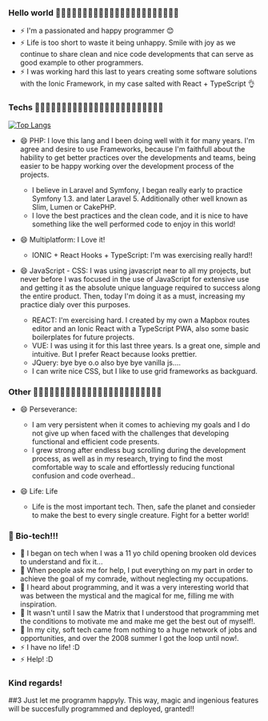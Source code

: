 ### Hello world 👋👋👋👋👋👋👋👋👋👋👋👋👋👋👋👋👋👋👋👋👋👋👋
- ⚡ I'm a passionated and happy programmer 😊
- ⚡ Life is too short to waste it being unhappy. Smile with joy as we continue to share clean and nice code developments that can serve as good example to other programmers.
- ⚡ I was working hard this last to years creating some software solutions with the Ionic Framework, in my case salted with React + TypeScript 👌

### Techs  💬💬💬💬💬💬💬💬💬💬💬💬💬💬💬💬💬💬💬💬💬💬💬💬

[![Top Langs](https://github-readme-stats.vercel.app/api/top-langs/?username=drullandev&layout=compact)](https://github.com/anuraghazra/github-readme-stats)

- 😄 PHP: I love this lang and I been doing well with it for many years. I'm agree and desire to use Frameworks, because I'm faithfull about the hability to get better practices over the developments and teams, being easier to be happy working over the development process of the projects.
  - I believe in Laravel and Symfony, I began really early to practice Symfony 1.3. and later Laravel 5. Additionally other well known as Slim, Lumen or CakePHP.
  - I love the best practices and the clean code, and it is nice to have something like the well performed code to enjoy in this world!

- 😄 Multiplatform: I Love it!
  - IONIC + React Hooks + TypeScript: I'm was exercising really hard!!

- 😄 JavaScript - CSS: I was using javascript near to all my projects, but never before I was focused in the use of JavaScript for extensive use and getting it as the absolute unique language required to success along the entire product. Then, today I'm doing it as a must, increasing my practice dialy over this purposes.
  - REACT:  I'm exercising hard. I created by my own a Mapbox routes editor and an Ionic React with a TypeScript PWA, also some basic boilerplates for future projects.
  - VUE: I was using it for this last three years. Is a great one, simple and intuitive. But I prefer React because looks prettier.
  - JQuery: bye bye o.o also bye bye vanilla js....
  - I can write nice CSS, but I like to use grid frameworks as backguard.

### Other  💬💬💬💬💬💬💬💬💬💬💬💬💬💬💬💬💬💬💬💬💬💬💬💬

- 😄 Perseverance:
  - I am very persistent when it comes to achieving my goals and I do not give up when faced with the challenges that developing functional and efficient code presents.
  - I grew strong after endless bug scrolling during the development process, as well as in my research, trying to find the most comfortable way to scale and effortlessly reducing functional confusion and code overhead..

- 😄 Life:  Life
  - Life is the most important tech. Then, safe the planet and consieder to make the best to every single creature. Fight for a better world!

### 🌱 Bio-tech!!!

- 🌱 I began on tech when I was a 11 yo child opening brooken old devices to understand and fix it...
- 🌱 When people ask me for help, I put everything on my part in order to achieve the goal of my comrade, without neglecting my occupations.
- 🌱 I heard about programming, and it was a very interesting world that was between the mystical and the magical for me, filling me with inspiration.
- 🌱 It wasn't until I saw the Matrix that I understood that programming met the conditions to motivate me and make me get the best out of myself!.
- 🌱 In my city, soft tech came from nothing to a huge network of jobs and opportunities, and over the 2008 summer I got the loop until now!.
- ⚡ I have no life! :D
- ⚡ Help! :D

### Kind regards!
##3 Just let me programm happyly. This way, magic and ingenious features will be succesfully programmed and deployed, granted!!
<!--
**drullandev/drullandev** is a ✨ _special_ ✨ repository because its `README.md` (this file) appears on your GitHub profile.

### Here  more details about my current status 12-2022:

- 🔭 FULL TIME: I work at IKEA SARTON face-to-face.
- 🔭 FREELANCE: I work with Hoponboard team programming the multiplatform Ionic PWA and Strapi CMS for designed for the purpose of assisting in the handling of boats.
- 🔭 PRACTICE TIME: I work on my app-and-cms multiplatoform project almost every day...
- 🤔 I’m looking for help with everything to each others in tech relationship, even when I ignore everything I can get the point to run...

- 💬 Don't hesitate to contact me; If I don't have an answer, maybe I know who...!
- 📫 How to reach me: Send me a email to drullan.dev@gmail.com
-->
